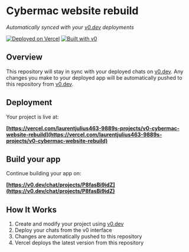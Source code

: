 # Cybermac website rebuild

*Automatically synced with your [v0.dev](https://v0.dev) deployments*

[![Deployed on Vercel](https://img.shields.io/badge/Deployed%20on-Vercel-black?style=for-the-badge&logo=vercel)](https://vercel.com/laurentjulius463-9889s-projects/v0-cybermac-website-rebuild)
[![Built with v0](https://img.shields.io/badge/Built%20with-v0.dev-black?style=for-the-badge)](https://v0.dev/chat/projects/P8fasBi9idZ)

## Overview

This repository will stay in sync with your deployed chats on [v0.dev](https://v0.dev).
Any changes you make to your deployed app will be automatically pushed to this repository from [v0.dev](https://v0.dev).

## Deployment

Your project is live at:

**[https://vercel.com/laurentjulius463-9889s-projects/v0-cybermac-website-rebuild](https://vercel.com/laurentjulius463-9889s-projects/v0-cybermac-website-rebuild)**

## Build your app

Continue building your app on:

**[https://v0.dev/chat/projects/P8fasBi9idZ](https://v0.dev/chat/projects/P8fasBi9idZ)**

## How It Works

1. Create and modify your project using [v0.dev](https://v0.dev)
2. Deploy your chats from the v0 interface
3. Changes are automatically pushed to this repository
4. Vercel deploys the latest version from this repository